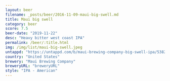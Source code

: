 ```yaml
---
layout: beer
filename: _posts/beer/2016-11-09-maui-big-swell.md
title: Maui big swell
category: beer
score: 7.5
beer-date: "2019-11-22"
desc: "Heavy bitter west coast IPA"
permalink: /beer/:title.html
img: /img/list/maui-big-swell.jpeg
untappd: "https://untappd.com/b/maui-brewing-company-big-swell-ipa/5382"
country: "United States"
brewery: "Maui Brewing Company"
breweryURL: "breweryURL"
style: "IPA - American"
---
```

